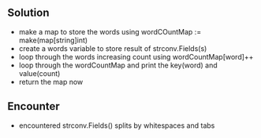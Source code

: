 ## Solution

- make a map to store the words using wordCOuntMap := make(map[string]int)
- create a words variable to store result of strconv.Fields(s)
- loop through the words increasing count using wordCountMap[word]++
- loop through the wordCountMap and print the key(word) and value(count)
- return the map now



## Encounter

- encountered strconv.Fields() splits  by whitespaces and tabs